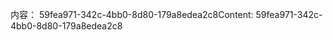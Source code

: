 <span data-ttu-id="4b615-101">内容： 59fea971-342c-4bb0-8d80-179a8edea2c8</span><span class="sxs-lookup"><span data-stu-id="4b615-101">Content: 59fea971-342c-4bb0-8d80-179a8edea2c8</span></span>